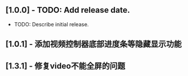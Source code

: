 ## [1.0.0] - TODO: Add release date.

* TODO: Describe initial release.

## [1.0.1] - 添加视频控制器底部进度条等隐藏显示功能
## [1.3.1] - 修复video不能全屏的问题
